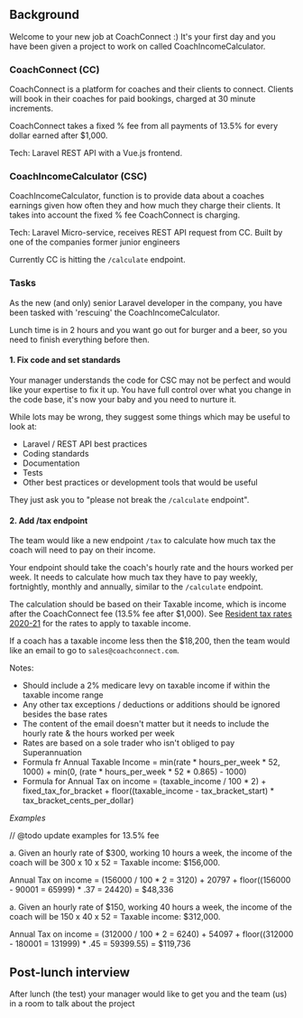 ## Background

Welcome to your new job at CoachConnect :) It's your first day and you have been given a project to work on called
 CoachIncomeCalculator. 

### CoachConnect (CC)

CoachConnect is a platform for coaches and their clients to connect. Clients will book in their coaches for paid
 bookings, charged at 30 minute increments. 

CoachConnect takes a fixed % fee from all payments of 13.5% for every dollar earned after $1,000.
 
Tech: Laravel REST API with a Vue.js frontend.

### CoachIncomeCalculator (CSC)

CoachIncomeCalculator, function is to provide data about a coaches earnings given how often they and how much they 
charge their clients. It takes into account the fixed % fee CoachConnect is charging.
 
Tech: Laravel Micro-service, receives REST API request from CC. Built by one of the companies former junior engineers

Currently CC is hitting the `/calculate` endpoint. 

### Tasks

As the new (and only) senior Laravel developer in the company, you have been tasked with 'rescuing' the
 CoachIncomeCalculator.

Lunch time is in 2 hours and you want go out for burger and a beer, so you need to finish everything before then.

#### 1. Fix code and set standards

Your manager understands the code for CSC may not be perfect and would like your expertise to fix it up. You have full
control over what you change in the code base, it's now your baby and you need to nurture it.

While lots may be wrong, they suggest some things which may be useful to look at:
- Laravel / REST API best practices
- Coding standards
- Documentation
- Tests
- Other best practices or development tools that would be useful

They just ask you to "please not break the `/calculate` endpoint".

#### 2. Add /tax endpoint

The team would like a new endpoint `/tax` to calculate how much tax the coach will need to pay on their income.

Your endpoint should take the coach's hourly rate and the hours worked per week. It needs to calculate how much tax 
they have to pay weekly, fortnightly, monthly and annually, similar to the `/calculate` endpoint.

The calculation should be based on their Taxable income, which is income after the CoachConnect fee (13.5% fee after $1,000).
 See [Resident tax rates 2020-21](https://www.ato.gov.au/rates/individual-income-tax-rates/) for the rates to apply to
  taxable income. 

If a coach has a taxable income less then the $18,200, then the team would like an email to go to `sales@coachconnect.com`.

Notes:
- Should include a 2% medicare levy on taxable income if within the taxable income range
- Any other tax exceptions / deductions or additions should be ignored besides the base rates
- The content of the email doesn't matter but it needs to include the hourly rate & the hours worked per week
- Rates are based on a sole trader who isn't obliged to pay Superannuation
- Formula fr Annual Taxable Income = min(rate * hours_per_week * 52, 1000) + min(0, (rate * hours_per_week * 52 * 0.865) - 1000)
- Formula for Annual Tax on income = (taxable_income / 100 * 2) + fixed_tax_for_bracket + floor((taxable_income - tax_bracket_start) * tax_bracket_cents_per_dollar)

_Examples_

// @todo update examples for 13.5% fee

a. Given an hourly rate of $300, working 10 hours a week, the income of the coach will be 300 x 10 x 52 = Taxable income: $156,000.
 
Annual Tax on income = (156000 / 100 * 2 = 3120) + 20797 + floor((156000 - 90001 = 65999) * .37 = 24420) = $48,336

a. Given an hourly rate of $150, working 40 hours a week, the income of the coach will be 150 x 40 x 52 = Taxable income: $312,000.
 
Annual Tax on income = (312000 / 100 * 2 = 6240) + 54097 + floor((312000 - 180001 = 131999) * .45 = 59399.55) = $119,736


##### 

## Post-lunch interview

After lunch (the test) your manager would like to get you and the team (us) in a room to talk about the project

